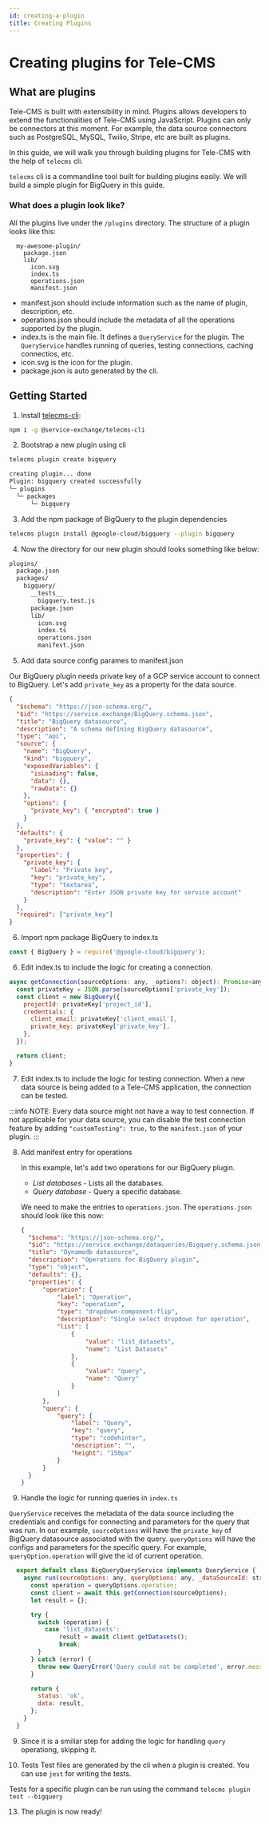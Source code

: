 ```yaml
---
id: creating-a-plugin
title: Creating Plugins
---
```


# Creating plugins for Tele-CMS

## What are plugins

Tele-CMS is built with extensibility in mind. Plugins allows developers to extend the functionalities of Tele-CMS using JavaScript. Plugins can only be connectors at this moment. For example, the data source connectors such as PostgreSQL, MySQL, Twilio, Stripe, etc are built as plugins.

In this guide, we will walk you through building plugins for Tele-CMS with the help of `telecms` cli.

`telecms` cli is a commandline tool built for building plugins easily. We will build a simple plugin for BigQuery in this guide.

### What does a plugin look like?

All the plugins live under the `/plugins` directory. The structure of a plugin looks like this:

```
  my-awesome-plugin/
    package.json
    lib/
      icon.svg
      index.ts
      operations.json
      manifest.json
```

- manifest.json should include information such as the name of plugin, description, etc.
- operations.json should include the metadata of all the operations supported by the plugin.
- index.ts is the main file. It defines a `QueryService` for the plugin. The `QueryService` handles running of queries, testing connections, caching connectios, etc.
- icon.svg is the icon for the plugin.
- package.json is auto generated by the cli.

## Getting Started

1. Install [telecms-cli](https://www.npmjs.com/package/@service-exchange/telecms-cli):

  ```bash
  npm i -g @service-exchange/telecms-cli
  ```

2. Bootstrap a new plugin using cli

  ```bash
  telecms plugin create bigquery
  ```

  ```bash
  creating plugin... done
  Plugin: bigquery created successfully
  └─ plugins
    └─ packages
        └─ bigquery
  ```

3. Add the npm package of BigQuery to the plugin dependencies

  ```bash
  telecms plugin install @google-cloud/bigquery --plugin bigquery
  ```

4. Now the directory for our new plugin should looks something like below:

  ```bash
  plugins/
    package.json
    packages/
      bigquery/
        __tests__
          bigquery.test.js
        package.json
        lib/
          icon.svg
          index.ts
          operations.json
          manifest.json
  ```

5. Add data source config parames to manifest.json

  Our BigQuery plugin needs private key of a GCP service account to connect to BigQuery. Let's add `private_key` as a property for the data source.

  ```json
  {
    "$schema": "https://json-schema.org/",
    "$id": "https://service.exchange/BigQuery.schema.json",
    "title": "BigQuery datasource",
    "description": "A schema defining BigQuery datasource",
    "type": "api",
    "source": {
      "name": "BigQuery",
      "kind": "bigquery",
      "exposedVariables": {
        "isLoading": false,
        "data": {},
        "rawData": {}
      },
      "options": {
        "private_key": { "encrypted": true }
      }
    },
    "defaults": {
      "private_key": { "value": "" }
    },
    "properties": {
      "private_key": {
        "label": "Private key",
        "key": "private_key",
        "type": "textarea",
        "description": "Enter JSON private key for service account"
      }
    },
    "required": ["private_key"]
  }

  ```

6. Import npm package BigQuery to index.ts

  ```javascript
  const { BigQuery } = require('@google-cloud/bigquery');
  ```

6. Edit index.ts to include the logic for creating a connection.

  ```javascript
  async getConnection(sourceOptions: any, _options?: object): Promise<any> {
    const privateKey = JSON.parse(sourceOptions['private_key']);
    const client = new BigQuery({
      projectId: privateKey['project_id'],
      credentials: {
        client_email: privateKey['client_email'],
        private_key: privateKey['private_key'],
      },
    });

    return client;
  }
  ```

7. Edit index.ts to include the logic for testing connection.
  When a new data source is being added to a Tele-CMS application, the connection can be tested.

  :::info
  NOTE: Every data source might not have a way to test connection. If not applicable for your data source, you can disable the test connection feature by adding `"customTesting": true,` to the `manifest.json` of your plugin.
  :::

8. Add manifest entry for operations

    In this example, let's add two operations for our BigQuery plugin.
    - *List databases* - Lists all the databases.
    - *Query database*   - Query a specific database.

    We need to make the entries to `operations.json`. The `operations.json` should look like this now:

    ```json
    {
      "$schema": "https://json-schema.org/",
      "$id": "https://service.exchange/dataqueries/Bigquery.schema.json",
      "title": "Dynamodb datasource",
      "description": "Operations for BigQuery plugin",
      "type": "object",
      "defaults": {},
      "properties": {
          "operation": {
              "label": "Operation",
              "key": "operation",
              "type": "dropdown-component-flip",
              "description": "Single select dropdown for operation",
              "list": [
                  {
                      "value": "list_datasets",
                      "name": "List Datasets"
                  },
                  {
                      "value": "query",
                      "name": "Query"
                  }
              ]
          },
          "query": {
              "query": {
                  "label": "Query",
                  "key": "query",
                  "type": "codehinter",
                  "description": "",
                  "height": "150px"
              }
          }
      }
    }

    ```

8. Handle the logic for running queries in `index.ts`

  `QueryService` receives the metadata of the data source including the credentials and configs for connecting and parameters for the query that was run. In our example, `sourceOptions` will have the `private_key` of BigQuery datasource associated with the query. `queryOptions` will have the configs and parameters for the specific query. For example, `queryOption.operation` will give the id of current operation.

  ```javascript
    export default class BigQueryQueryService implements QueryService {
      async run(sourceOptions: any, queryOptions: any, _dataSourceId: string): Promise<QueryResult> {
        const operation = queryOptions.operation;
        const client = await this.getConnection(sourceOptions);
        let result = {};

        try {
          switch (operation) {
            case 'list_datasets':
                result = await client.getDatasets();
                break;
          }
        } catch (error) {
          throw new QueryError('Query could not be completed', error.message, {});
        }

        return {
          status: 'ok',
          data: result,
        };
      }
    }
  ```

9. Since it is a smiliar step for adding the logic for handling `query` operationg, skipping it.

10. Tests
  Test files are generated by the cli when a plugin is created. You can use `jest` for writing the tests.

  Tests for a specific plugin can be run using the command `telecms plugin test --bigquery`

13. The plugin is now ready!
